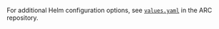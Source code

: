 For additional Helm configuration options, see [`values.yaml`](https://github.com/actions/actions-runner-controller/blob/master/charts/gha-runner-scale-set/values.yaml) in the ARC repository.